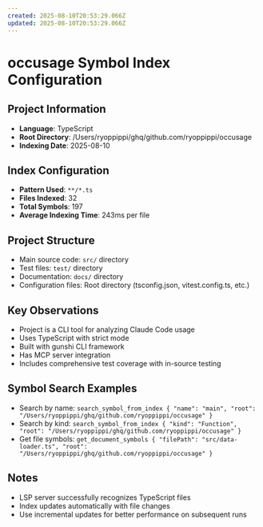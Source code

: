 ```yaml
---
created: 2025-08-10T20:53:29.066Z
updated: 2025-08-10T20:53:29.066Z
---
```


# occusage Symbol Index Configuration

## Project Information

- **Language**: TypeScript
- **Root Directory**: /Users/ryoppippi/ghq/github.com/ryoppippi/occusage
- **Indexing Date**: 2025-08-10

## Index Configuration

- **Pattern Used**: `**/*.ts`
- **Files Indexed**: 32
- **Total Symbols**: 197
- **Average Indexing Time**: 243ms per file

## Project Structure

- Main source code: `src/` directory
- Test files: `test/` directory
- Documentation: `docs/` directory
- Configuration files: Root directory (tsconfig.json, vitest.config.ts, etc.)

## Key Observations

- Project is a CLI tool for analyzing Claude Code usage
- Uses TypeScript with strict mode
- Built with gunshi CLI framework
- Has MCP server integration
- Includes comprehensive test coverage with in-source testing

## Symbol Search Examples

- Search by name: `search_symbol_from_index { "name": "main", "root": "/Users/ryoppippi/ghq/github.com/ryoppippi/occusage" }`
- Search by kind: `search_symbol_from_index { "kind": "Function", "root": "/Users/ryoppippi/ghq/github.com/ryoppippi/occusage" }`
- Get file symbols: `get_document_symbols { "filePath": "src/data-loader.ts", "root": "/Users/ryoppippi/ghq/github.com/ryoppippi/occusage" }`

## Notes

- LSP server successfully recognizes TypeScript files
- Index updates automatically with file changes
- Use incremental updates for better performance on subsequent runs
